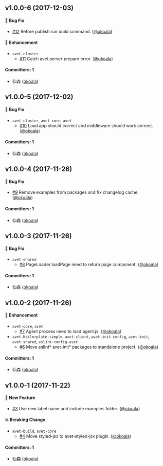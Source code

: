 ## v1.0.0-6 (2017-12-03)

#### :bug: Bug Fix

* [#12](https://github.com/avetjs/avet/pull/12) Before publish run build
  command. ([@okoala](https://github.com/okoala))

#### :nail_care: Enhancement

* `avet-cluster`
  * [#11](https://github.com/avetjs/avet/pull/11) Catch avet server prepare
    error. ([@okoala](https://github.com/okoala))

#### Committers: 1

* 仙森 ([okoala](https://github.com/okoala))

## v1.0.0-5 (2017-12-02)

#### :bug: Bug Fix

* `avet-cluster`, `avet-core`, `avet`
  * [#10](https://github.com/avetjs/avet/pull/10) Load app should correct and
    middleware should work correct. ([@okoala](https://github.com/okoala))

#### Committers: 1

* 仙森 ([okoala](https://github.com/okoala))

## v1.0.0-4 (2017-11-26)

#### :bug: Bug Fix

* [#9](https://github.com/avetjs/avet/pull/9) Remove examples from packages and
  fix changelog cache. ([@okoala](https://github.com/okoala))

#### Committers: 1

* 仙森 ([okoala](https://github.com/okoala))

## v1.0.0-3 (2017-11-26)

#### :bug: Bug Fix

* `avet-shared`
  * [#8](https://github.com/avetjs/avet/pull/8) PageLoader loadPage need to
    return page component. ([@okoala](https://github.com/okoala))

#### Committers: 1

* 仙森 ([okoala](https://github.com/okoala))

## v1.0.0-2 (2017-11-26)

#### :nail_care: Enhancement

* `avet-core`, `avet`
  * [#7](https://github.com/avetjs/avet/pull/7) Agent process need to load
    agent.js. ([@okoala](https://github.com/okoala))
* `avet-boilerplate-simple`, `avet-client`, `avet-init-config`, `avet-init`,
  `avet-shared`, `eslint-config-avet`
  * [#6](https://github.com/avetjs/avet/pull/6) Move eslint* avet-init* packages
    to standalone project. ([@okoala](https://github.com/okoala))

#### Committers: 1

* 仙森 ([okoala](https://github.com/okoala))

## v1.0.0-1 (2017-11-22)

#### :rocket: New Feature

* [#3](https://github.com/avetjs/avet/pull/3) Use new label name and include
  examples folder. ([@okoala](https://github.com/okoala))

#### :boom: Breaking Change

* `avet-build`, `avet-core`
  * [#4](https://github.com/avetjs/avet/pull/4) Move styled-jsx to
    avet-styled-jsx plugin. ([@okoala](https://github.com/okoala))

#### Committers: 1

* 仙森 ([okoala](https://github.com/okoala))
